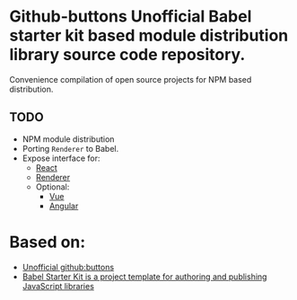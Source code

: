 # Github-buttons Unofficial Babel starter kit based module distribution library source code repository.

Convenience compilation of open source projects for NPM based distribution.

## TODO

* NPM module distribution
* Porting `Renderer` to Babel.
* Expose interface for:
  * [ React ](https://github.com/ntkme/github-buttons/tree/master/dist/react)
  * [ Renderer ](https://github.com/ntkme/github-buttons/blob/master/dist/buttons.js)
  * Optional:
    * [ Vue ](https://github.com/ntkme/github-buttons/tree/master/dist/vue)
    * [ Angular ](https://github.com/ntkme/github-buttons/tree/master/dist/angular)


# Based on:

* [Unofficial github:buttons]( https://github.com/ntkme/github-buttons )
* [Babel Starter Kit is a project template for authoring and publishing JavaScript libraries]( https://github.com/kriasoft/babel-starter-kit )

